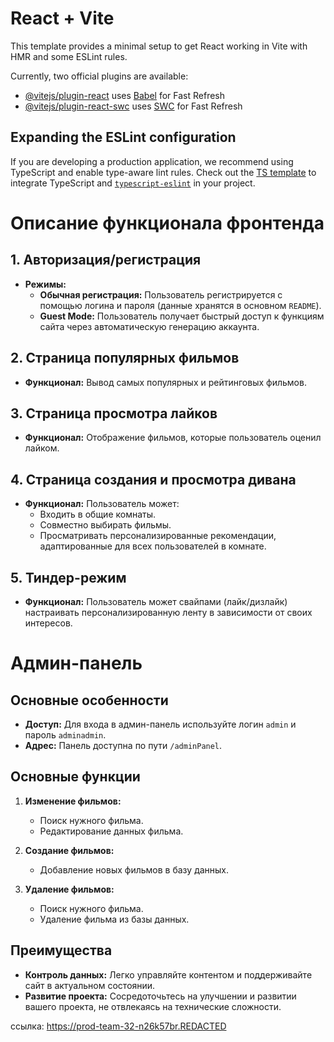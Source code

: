 # React + Vite

This template provides a minimal setup to get React working in Vite with HMR and some ESLint rules.

Currently, two official plugins are available:

- [@vitejs/plugin-react](https://github.com/vitejs/vite-plugin-react/blob/main/packages/plugin-react/README.md)
  uses [Babel](https://babeljs.io/) for Fast Refresh
- [@vitejs/plugin-react-swc](https://github.com/vitejs/vite-plugin-react-swc) uses [SWC](https://swc.rs/) for Fast
  Refresh

## Expanding the ESLint configuration

If you are developing a production application, we recommend using TypeScript and enable type-aware lint rules. Check
out the [TS template](https://github.com/vitejs/vite/tree/main/packages/create-vite/template-react-ts) to integrate
TypeScript and [`typescript-eslint`](https://typescript-eslint.io) in your project.

# Описание функционала фронтенда

## 1. Авторизация/регистрация

- **Режимы:**
    - **Обычная регистрация:** Пользователь регистрируется с помощью логина и пароля (данные хранятся в основном
      `README`).
    - **Guest Mode:** Пользователь получает быстрый доступ к функциям сайта через автоматическую генерацию аккаунта.

## 2. Страница популярных фильмов

- **Функционал:** Вывод самых популярных и рейтинговых фильмов.

## 3. Страница просмотра лайков

- **Функционал:** Отображение фильмов, которые пользователь оценил лайком.

## 4. Страница создания и просмотра дивана

- **Функционал:** Пользователь может:
    - Входить в общие комнаты.
    - Совместно выбирать фильмы.
    - Просматривать персонализированные рекомендации, адаптированные для всех пользователей в комнате.

## 5. Тиндер-режим

- **Функционал:** Пользователь может свайпами (лайк/дизлайк) настраивать персонализированную ленту в зависимости от
  своих интересов.

# Админ-панель

## Основные особенности

- **Доступ:** Для входа в админ-панель используйте логин `admin` и пароль `adminadmin`.
- **Адрес:** Панель доступна по пути `/adminPanel`.

## Основные функции

1. **Изменение фильмов:**
    - Поиск нужного фильма.
    - Редактирование данных фильма.

2. **Создание фильмов:**
    - Добавление новых фильмов в базу данных.

3. **Удаление фильмов:**
    - Поиск нужного фильма.
    - Удаление фильма из базы данных.

## Преимущества

- **Контроль данных:** Легко управляйте контентом и поддерживайте сайт в актуальном состоянии.
- **Развитие проекта:** Сосредоточьтесь на улучшении и развитии вашего проекта, не отвлекаясь на технические сложности.

ссылка: https://prod-team-32-n26k57br.REDACTED
